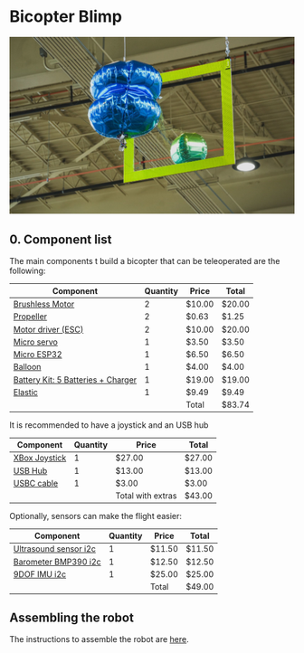 # Bicopter Blimp
![](../figs/bicopter.jpg)

## 0. Component list

The main components t build a bicopter that can be teleoperated are the following:

| **Component**                                                                                                                                          | **Quantity** | **Price** | **Total** |
|--------------------------------------------------------------------------------------------------------------------------------------------------------|--------------|-----------|-----------|
| [Brushless Motor](https://betafpv.com/products/1102-13500kv-brushless-motors?variant=40069450891398)                                                   | 2            | $10.00    | $20.00    |
| [Propeller](https://betafpv.com/products/gemfan-2015-2-blade-propellers-4pcs-1-5mm-shaft?variant=40024009506950)                                       | 2            | $0.63     | $1.25     |
| [Motor driver (ESC)](https://www.ebay.com/itm/285022527100?var=586851348993)                                                                           | 2            | $10.00    | $20.00    |
| [Micro servo](https://www.ebay.com/itm/233165296450)                                                                                                   | 1            | $3.50     | $3.50     |
| [Micro ESP32](https://us.seeedstudio.com/XIAO-ESP32S3-p-5627.html?queryID=b390fec8be23f6356e6cb35bff41f48c&objectID=5627&indexName=bazaar_us_products) | 1            | $6.50     | $6.50     |
| [Balloon](https://balloonsfast.com/36-ruby-red-foil-circle-balloon-1ct-12681.html)                                                                     | 1            | $4.00     | $4.00     |
| [Battery Kit: 5 Batteries + Charger](https://www.amazon.com/dp/B08XZNRTCP?psc=1&ref=ppx_yo2ov_dt_b_product_details)                                    | 1            | $19.00    | $19.00    |
| [Elastic](https://www.amazon.com/gp/product/B0B9BRFW4M/ref=ppx_yo_dt_b_search_asin_title?ie=UTF8&th=1)                                   | 1            | $9.49     | $9.49     |
|                                                                                                                                                        |              | Total     | $83.74    |


It is recommended to have a joystick and an USB hub

| **Component**                                                                                  | **Quantity** | **Price**         | **Total** |
|------------------------------------------------------------------------------------------------|--------------|-------------------|-----------|
| [XBox Joystick](https://www.amazon.com/dp/B08F4444HM?psc=1&ref=ppx_yo2ov_dt_b_product_details) | 1            | $27.00            | $27.00    |
| [USB Hub](https://www.amazon.com/dp/B07PY87TBD?psc=1&ref=ppx_yo2ov_dt_b_product_details)       | 1            | $13.00            | $13.00    |
| [USBC cable](https://www.amazon.com/dp/B0BXX6S2ZF?psc=1&ref=ppx_yo2ov_dt_b_product_details)    | 1            | $3.00             | $3.00     |
|                                                                                                |              | Total with extras | $43.00    |


Optionally, sensors can make the flight easier:

| **Component**                                                                                                                                                                                                                                                          | **Quantity** | **Price** | **Total** |
|------------------------------------------------------------------------------------------------------------------------------------------------------------------------------------------------------------------------------------------------------------------------|--------------|-----------|-----------|
| [Ultrasound sensor i2c](https://www.amazon.com/HiLetgo-GY-US42-Control-Ultrasonic-Distance/dp/B07QTHX93D/ref=sr_1_2?crid=2YZE2KUYTDXPZ&keywords=i2c+ultrasonic+sensor&qid=1706246132&sprefix=i2c+ultraso%2Caps%2C97&sr=8-2&qty=12)                                     | 1            | $11.50    | $11.50    |
| [Barometer BMP390 i2c](https://www.amazon.com/Geekstory-Precision-Barometric-Altimeter-Cable%EF%BC%88Pack/dp/B09CMJ9FJL/ref=sr_1_2_sspa?crid=RSRZF8IDE7ME&keywords=bmp390&qid=1706299407&sprefix=bmp390%2Caps%2C106&sr=8-2-spons&sp_csd=d2lkZ2V0TmFtZT1zcF9hdGY&psc=1) | 1            | $12.50    | $12.50    |
| [9DOF IMU i2c](https://www.adafruit.com/product/4754)                                                                                                                                                                                                                  | 1            | $25.00    | $25.00    |
|                                                                                                                                                                                                                                                                        |              | Total     | $49.00    |


## Assembling the robot
The instructions to assemble the robot are [here](
https://rhinestone-star-fa9.notion.site/Robot-Assembly-f31e5685cc46427f9f4b832dc4a56b95).

##
